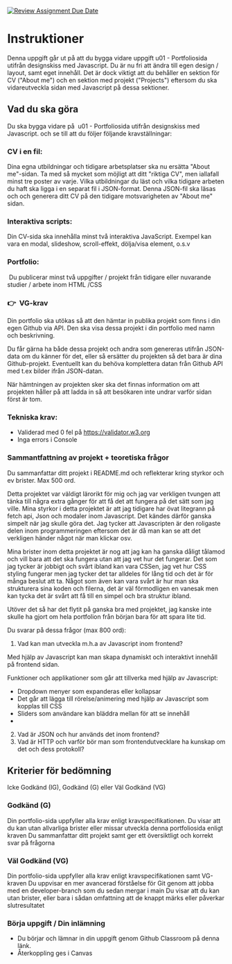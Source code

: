 [![Review Assignment Due Date](https://classroom.github.com/assets/deadline-readme-button-22041afd0340ce965d47ae6ef1cefeee28c7c493a6346c4f15d667ab976d596c.svg)](https://classroom.github.com/a/Y0f03qEq)
# Instruktioner

Denna uppgift går ut på att du bygga vidare uppgift u01 - Portfoliosida utifrån designskiss med Javascript. Du är nu fri att ändra till egen design / layout, samt eget innehåll. Det är dock viktigt att du behåller en sektion för CV ("About me") och en sektion med projekt ("Projects") eftersom du ska vidareutveckla sidan med Javascript på dessa sektioner. 

## Vad du ska göra

Du ska bygga vidare på  u01 - Portfoliosida utifrån designskiss med Javascript. och se till att du följer följande kravställningar: 

### CV i en fil:
Dina egna utbildningar och tidigare arbetsplatser ska nu ersätta "About me"-sidan. Ta med så mycket som möjligt att ditt "riktiga CV", men iallafall minst tre poster av varje.
Vilka utbildningar du läst och vilka tidigare arbeten du haft ska ligga i en separat fil i JSON-format. Denna JSON-fil ska läsas och och generera ditt CV på den tidigare motsvarigheten av "About me" sidan.


### Interaktiva scripts:
Din CV-sida ska innehålla minst två interaktiva JavaScript. Exempel kan vara en modal, slideshow, scroll-effekt, dölja/visa element, o.s.v

### Portfolio:
 Du publicerar minst två uppgifter / projekt från tidigare eller nuvarande studier / arbete inom HTML /CSS

### 👉  VG-krav

Din portfolio ska utökas så att den hämtar in publika projekt som finns i din egen Github via API. Den ska visa dessa projekt i din portfolio med namn och beskrivning.

Du får gärna ha både dessa projekt och andra som genereras utifrån JSON-data om du känner för det, eller så ersätter du projekten så det bara är dina Github-projekt. Eventuellt kan du behöva komplettera datan från Github API med t.ex bilder ifrån JSON-datan.

När hämtningen av projekten sker ska det finnas information om att projekten håller på att ladda in så att besökaren inte undrar varför sidan först är tom.



### Tekniska krav:
* Validerad med 0 fel på https://validator.w3.org
* Inga errors i Console

### Sammantfattning av projekt + teoretiska frågor

Du sammanfattar ditt projekt i README.md och reflekterar kring styrkor och ev brister. Max 500 ord.

Detta projektet var väldigt lärorikt för mig och jag var verkligen tvungen att tänka till några extra gånger för att få det att fungera på det sätt som jag ville. Mina styrkor i detta projektet är att jag tidigare har övat litegrann på fetch api, Json och modaler inom Javascript. Det kändes därför ganska simpelt när jag skulle göra det. Jag tycker att Javascripten är den roligaste delen inom programmeringen eftersom det är då man kan se att det verkligen händer något när man klickar osv. 

Mina brister inom detta projektet är nog att jag kan ha ganska dåligt tålamod och vill bara att det ska fungera utan att jag vet hur det fungerar. Det som jag tycker är jobbigt och svårt ibland kan vara CSSen, jag vet hur CSS styling fungerar men jag tycker det tar alldeles för lång tid och det är för många beslut att ta. Något som även kan vara svårt är hur man ska strukturera sina koden och filerna, det är väl förmodligen en vanesak men kan tycka det är svårt att få till en simpel och bra struktur ibland. 

Utöver det så har det flytit på ganska bra med projektet, jag kanske inte skulle ha gjort om hela portfolion från början bara för att spara lite tid. 

Du svarar på dessa frågor (max 800 ord):

1. Vad kan man utveckla m.h.a av Javascript inom frontend?

Med hjälp av Javascript kan man skapa dynamiskt och interaktivt innehåll på frontend sidan. 

Funktioner och applikationer som går att tillverka med hjälp av Javascript:
- Dropdown menyer som expanderas eller kollapsar
- Det går att lägga till rörelse/animering med hjälp av Javascript som kopplas till CSS
- Sliders som användare kan bläddra mellan för att se innehåll
- 

2. Vad är JSON och hur används det inom frontend?
3. Vad är HTTP och varför bör man som frontendutvecklare ha kunskap om det och dess protokoll?


## Kriterier för bedömning


Icke Godkänd (IG), Godkänd (G) eller Väl Godkänd (VG)

### Godkänd (G)
Din portfolio-sida uppfyller alla krav enligt kravspecifikationen.
Du visar att du kan utan allvarliga brister eller missar utveckla denna portfoliosida enligt kraven
Du sammanfattar ditt projekt samt ger ett översiktligt och korrekt svar på frågorna


### Väl Godkänd (VG)

Din portfolio-sida uppfyller alla krav enligt kravspecifikationen samt VG-kraven
Du uppvisar en mer avancerad förståelse för Git genom att jobba med en developer-branch som du sedan mergar i main
Du visar att du kan utan brister, eller bara i sådan omfattning att de knappt märks eller påverkar slutresultatet


### Börja uppgift / Din inlämning
* Du börjar och lämnar in din uppgift genom Github Classroom på denna länk.
* Återkoppling ges i Canvas











# 
